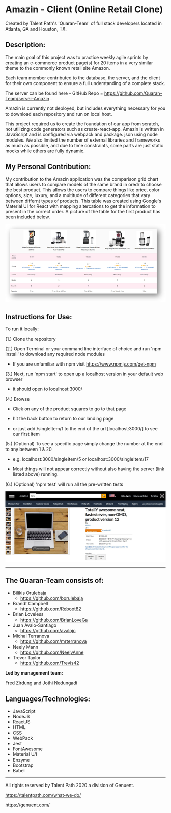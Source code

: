# **Amazin - Client (Online Retail Clone)**

Created by Talent Path's 'Quaran-Team' of full stack developers located in Atlanta, GA and Houston, TX.

## **Description:**

The main goal of this project was to practice weekly agile sprints by creating an e-commerce product page(s) for 20 items in a very similar theme to the commonly known retail site Amazon.

Each team member contributed to the database, the server, and the client for their own component to ensure a full understanding of a complete stack.

The server can be found here _-_ GitHub Repo = https://github.com/Quaran-Team/server-Amazin .

Amazin is currently not deployed, but includes everything necessary for you to download each repository and run on local host.

This project required us to create the foundation of our app from scratch, not utilizing code generators such as create-react-app. Amazin is written in JavaScript and is configured via webpack and package. json using node modules. We also limited the number of external libraries and frameworks as much as possible, and due to time constraints, some parts are just static mocks while others are fully dynamic.

## **My Personal Contribution:**

My contribution to the Amazin application was the comparison grid chart that allows users to compare models of the same brand in oredr to choose the best product. This allows the users to compare things like price, color options, size, luxury, and a multitude of different categories that vary between differnt types of products. This table was created using Google's Material UI for React with mapping altercations to get the information to present in the correct order. A picture of the table for the first product has been included below.

![alt text](https://github.com/NeelyAnne/client-Amazin/blob/master/public/images/grid.png "Comparison Grid Photo")

## **Instructions for Use:**

To run it locally:

(1.) Clone the repository

(2.) Open Terminal or your command line interface of choice and run 'npm install' to download any required node modules

 - If you are unfamiliar with npm visit https://www.npmjs.com/get-npm

(3.) Next, run 'npm start' to open up a localhost version in your default web browser 
 
 - it should open to localhost:3000/
 
(4.) Browse

 - Click on any of the product squares to go to that page

 - hit the back button to return to our landing page 

 - or just add /singleItem/1 to the end of the url [localhost:3000/] to see our first item

(5.) (Optional) To see a specific page simply change the number at the end to any between 1 & 20

 - e.g. localhost:3000/singleItem/5 or localhost:3000/singleItem/17

 - Most things will not appear correctly without also having the server (link listed above) running.

(6.) (Optional) 'npm test' will run all the pre-written tests 

![alt text](https://github.com/Quaran-Team/client-Amazin/blob/master/amazinscreen.JPG "Screen shot from the Amazin' App mock e-commerce site")

---

## **The Quaran-Team consists of:**

- Bilikis Orulebaja
  - https://github.com/borulebaja
- Brandt Campbell
  - https://github.com/Reboot82
- Brian Loveless
  - https://github.com/BrianLoveGa
- Juan Avalo-Santiago
  - https://github.com/avalojc
- Michal Terranova
  - https://github.com/mrterranova
- Neely Mann
  - https://github.com/NeelyAnne
- Trevor Taylor
  - https://github.com/Trevis42

**Led by management team:**

Fred Zirdung and Jothi Nedungadi

## **Languages/Technologies:**

- JavaScript
- NodeJS
- ReactJS
- HTML
- CSS
- WebPack
- Jest
- FontAwesome
- Material U/I
- Enzyme
- Bootstrap
- Babel

---

All rights reserved by Talent Path 2020
a division of Genuent.

https://talentpath.com/what-we-do/

https://genuent.com/
